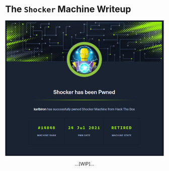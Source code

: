 # The `Shocker` Machine Writeup

![shocker_pwned](/assets/shocker_pwned.png)

<p align="center">
...[WIP]...
</p>